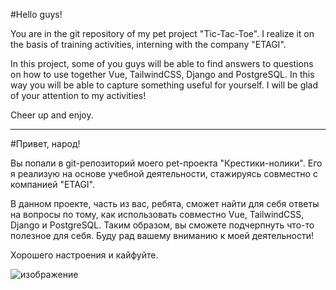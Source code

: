 #Hello guys!

You are in the git repository of my pet project "Tic-Tac-Toe". I realize it on the basis of training activities, interning with the company "ETAGI".

In this project, some of you guys will be able to find answers to questions on how to use together Vue, TailwindCSS, Django and PostgreSQL. In this way you will be able to capture something useful for yourself. I will be glad of your attention to my activities!

Cheer up and enjoy.

----------
#Привет, народ!

Вы попали в git-репозиторий моего pet-проекта "Крестики-нолики". Его я реализую на основе учебной деятельности, стажируясь совместно с компанией "ETAGI".

В данном проекте, часть из вас, ребята, сможет найти для себя ответы на вопросы по тому, как использовать совместно Vue, TailwindCSS, Django и PostgreSQL. Таким образом, вы сможете подчерпнуть что-то полезное для себя. Буду рад вашему вниманию к моей деятельности!

Хорошего настроения и кайфуйте.

![изображение](https://user-images.githubusercontent.com/89641101/205895043-24d973ed-8081-4fe0-8c1d-2d523c119da5.png)
